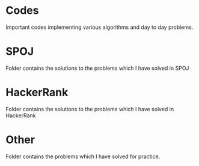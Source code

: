 # Codes
Important codes implementing various algorithms and day to day problems.

# SPOJ 
Folder contains the solutions to the problems which I have solved in SPOJ

# HackerRank
Folder contains the solutions to the problems which I have solved in HackerRank

# Other
Folder contains the problems which I have solved for practice. 
